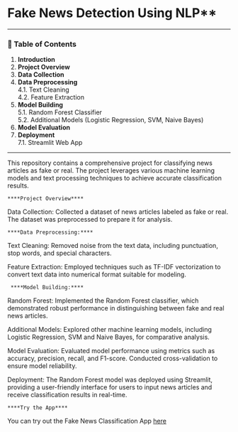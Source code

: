 # Fake News Detection Using NLP**


---

### 📑 Table of Contents

1. **Introduction**
2. **Project Overview**
3. **Data Collection**
4. **Data Preprocessing**  
   4.1. Text Cleaning  
   4.2. Feature Extraction
5. **Model Building**  
   5.1. Random Forest Classifier  
   5.2. Additional Models (Logistic Regression, SVM, Naive Bayes)
6. **Model Evaluation**
7. **Deployment**  
   7.1. Streamlit Web App


---

This repository contains a comprehensive project for classifying news articles as fake or real. The project leverages various machine learning models and text processing techniques to achieve accurate classification results.

    ****Project Overview****

Data Collection: Collected a dataset of news articles labeled as fake or real. The dataset was preprocessed to prepare it for analysis.

    ****Data Preprocessing:****

Text Cleaning: Removed noise from the text data, including punctuation, stop words, and special characters.

Feature Extraction: Employed techniques such as TF-IDF vectorization to convert text data into numerical format suitable for modeling.

     ****Model Building:****

Random Forest: Implemented the Random Forest classifier, which demonstrated robust performance in distinguishing between fake and real news articles.

Additional Models: Explored other machine learning models, including Logistic Regression, SVM and Naive Bayes, for comparative analysis.

Model Evaluation: Evaluated model performance using metrics such as accuracy, precision, recall, and F1-score. Conducted cross-validation to ensure model reliability.

Deployment: The Random Forest model was deployed using Streamlit, providing a user-friendly interface for users to input news articles and receive classification results in real-time.





    ****Try the App****

You can try out the Fake News Classification App [here](https://fake-news-detection-hnp.streamlit.app/)
